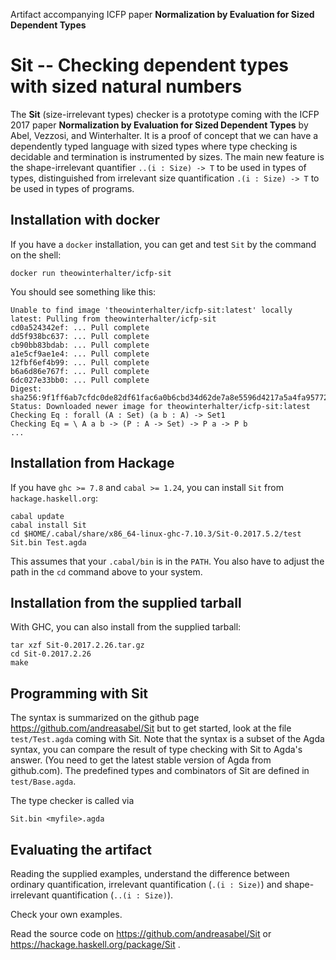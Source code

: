 Artifact accompanying ICFP paper __Normalization by Evaluation for Sized Dependent Types__

Sit -- Checking dependent types with sized natural numbers
==========================================================

The __Sit__ (size-irrelevant types) checker is a prototype coming with the ICFP 2017 paper
__Normalization by Evaluation for Sized Dependent Types__ by Abel, Vezzosi, and Winterhalter.
It is a proof of concept that we can have a dependently typed language with sized types
where type checking is decidable and termination is instrumented by sizes.
The main new feature is the shape-irrelevant quantifier
`..(i : Size) -> T` to be used in types of types, distinguished from
irrelevant size quantification `.(i : Size) -> T` to be used in types of programs.

Installation with docker
------------------------

If you have a `docker` installation, you can get and test `Sit` by the command on the shell:
```shell
docker run theowinterhalter/icfp-sit
```
You should see something like this:
```
Unable to find image 'theowinterhalter/icfp-sit:latest' locally
latest: Pulling from theowinterhalter/icfp-sit
cd0a524342ef: ... Pull complete
dd5f938bc637: ... Pull complete
cb90bb83bdab: ... Pull complete
a1e5cf9ae1e4: ... Pull complete
12fbf6ef4b99: ... Pull complete
b6a6d86e767f: ... Pull complete
6dc027e33bb0: ... Pull complete
Digest: sha256:9f1ff6ab7cfdc0de82df61fac6a0b6cbd34d62de7a8e5596d4217a5a4fa95772
Status: Downloaded newer image for theowinterhalter/icfp-sit:latest
Checking Eq : forall (A : Set) (a b : A) -> Set1
Checking Eq = \ A a b -> (P : A -> Set) -> P a -> P b
...
```

Installation from Hackage
-------------------------

If you have `ghc >= 7.8` and `cabal >= 1.24`, you can install `Sit` from `hackage.haskell.org`:
```shell
cabal update
cabal install Sit
cd $HOME/.cabal/share/x86_64-linux-ghc-7.10.3/Sit-0.2017.5.2/test
Sit.bin Test.agda
```
This assumes that your `.cabal/bin` is in the `PATH`.
You also have to adjust the path in the `cd` command above to your system.

Installation from the supplied tarball
--------------------------------------

With GHC, you can also install from the supplied tarball:
```shell
tar xzf Sit-0.2017.2.26.tar.gz
cd Sit-0.2017.2.26
make
```

Programming with Sit
--------------------

The syntax is summarized on the github page
https://github.com/andreasabel/Sit
but to get started, look at the file
`test/Test.agda`
coming with Sit.
Note that the syntax is a subset of the Agda syntax,
you can compare the result of type checking with Sit to Agda's answer.
(You need to get the latest stable version of Agda from github.com).
The predefined types and combinators of Sit are defined in
`test/Base.agda`.

The type checker is called via
```
Sit.bin <myfile>.agda
```

Evaluating the artifact
-----------------------

Reading the supplied examples, understand the difference between ordinary quantification,
irrelevant quantification (`.(i : Size)`) and shape-irrelevant quantification
(`..(i : Size)`).

Check your own examples.

Read the source code on
https://github.com/andreasabel/Sit
or
https://hackage.haskell.org/package/Sit
.
